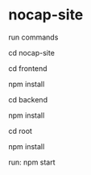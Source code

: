 # nocap-site
 run commands

cd nocap-site

cd frontend

npm install

cd backend 

npm install

cd root

npm install

run: npm start

